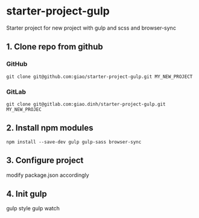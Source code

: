 # starter-project-gulp

Starter project for new project with gulp and scss and browser-sync

## 1. Clone repo from github

### GitHub

```
git clone git@github.com:giao/starter-project-gulp.git MY_NEW_PROJECT
```

### GitLab

```
git clone git@gitlab.com:giao.dinh/starter-project-gulp.git MY_NEW_PROJEC
```

## 2. Install npm modules

```
npm install --save-dev gulp gulp-sass browser-sync
```

## 3. Configure project

modify package.json accordingly

## 4. Init gulp

gulp style
gulp watch
